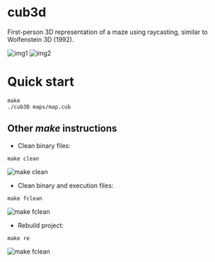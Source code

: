 # cub3d

First-person 3D representation of a maze using raycasting, similar to Wolfenstein 3D (1992).

![img1](https://user-images.githubusercontent.com/54765046/190855591-c51bcf95-4a7e-48a1-99c5-0287edc6e020.png)
![img2](https://i.imgur.com/Vf1HLRE.png)

# Quick start
```
make
./cub3D maps/map.cub
```

## Other *make* instructions
- Clean binary files:
```
make clean
```
![make clean](https://user-images.githubusercontent.com/54765046/153476774-c5f6bea3-640e-466c-b1a1-b7491386f4ed.png)
- Clean binary and execution files:
```
make fclean
```
![make fclean](https://user-images.githubusercontent.com/54765046/153476698-c51f8a02-39eb-4985-bcda-f22296fd280e.png)
- Rebuild project:
```
make re
```
![make fclean](https://user-images.githubusercontent.com/54765046/153476584-df11b327-67c8-43af-8cb9-3cbf72a231bc.png)
